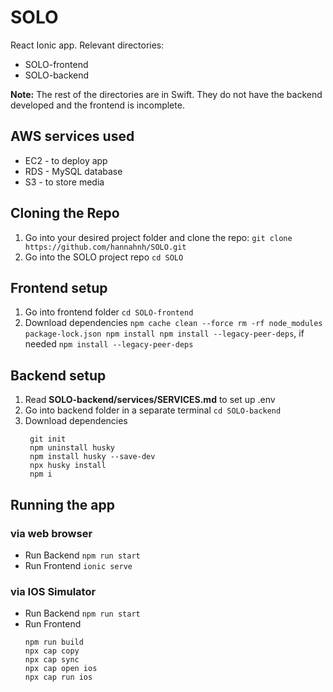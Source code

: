 # SOLO
React Ionic app. Relevant directories: 
* SOLO-frontend
* SOLO-backend

__Note:__ The rest of the directories are in Swift. They do not have the backend developed and the frontend is incomplete. 

## AWS services used
* EC2 - to deploy app
* RDS - MySQL database
* S3 - to store media
  
## Cloning the Repo
1. Go into your desired project folder and clone the repo: ```git clone https://github.com/hannahnh/SOLO.git```
2. Go into the SOLO project repo ```cd SOLO```
   
## Frontend setup
1. Go into frontend folder ```cd SOLO-frontend```
2. Download dependencies ```npm cache clean --force
                            rm -rf node_modules package-lock.json
                            npm install
                            npm install --legacy-peer-deps```, if needed
                           ```npm install --legacy-peer-deps```

## Backend setup
1. Read __SOLO-backend/services/SERVICES.md__ to set up .env
2. Go into backend folder in a separate terminal ```cd SOLO-backend```
3. Download dependencies
   ``` 
    git init
    npm uninstall husky
    npm install husky --save-dev
    npx husky install
    npm i
    ```

## Running the app
### via web browser
* Run Backend ```npm run start```
* Run Frontend ```ionic serve```

### via IOS Simulator
* Run Backend ```npm run start```
* Run Frontend 
    ``` 
    npm run build
    npx cap copy
    npx cap sync
    npx cap open ios
    npx cap run ios
    ```

